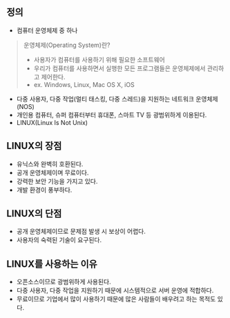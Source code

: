 ## 정의  
- 컴퓨터 운영체제 중 하나
> 운영체제(Operating System)란?
> - 사용자가 컴퓨터를 사용하기 위해 필요한 소프트웨어
> - 우리가 컴퓨터를 사용하면서 실행한 모든 프로그램들은 운영체제에서 관리하고 제어한다.  
> - ex. Windows, Linux, Mac OS X, iOS
- 다중 사용자, 다중 작업(멀티 태스킹, 다중 스레드)을 지원하는 네트워크 운영체제(NOS)
- 개인용 컴퓨터, 슈퍼 컴퓨터부터 휴대폰, 스마트 TV 등 광범위하게 이용된다.
- LINUX(Linux Is Not Unix)

## LINUX의 장점
- 유닉스와 완벽히 호환된다.
- 공개 운영체제이며 무료이다.
- 강력한 보안 기능을 가지고 있다.
- 개발 환경이 풍부하다.

## LINUX의 단점
- 공개 운영체제이므로 문제점 발생 시 보상이 어렵다.
- 사용자의 숙력된 기술이 요구된다.

## LINUX를 사용하는 이유
- 오픈소스이므로 광범위하게 사용된다.
- 다중 사용자, 다중 작업을 지원하기 때문에 시스템적으로 서버 운영에 적합하다.
- 무료이므로 기업에서 많이 사용하기 때문에 많은 사람들이 배우려고 하는 목적도 있다.

